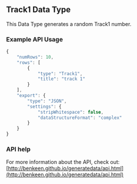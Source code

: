 ## Track1 Data Type

This Data Type generates a random Track1 number.


### Example API Usage

```javascript
{
    "numRows": 10,
    "rows": [
        {
            "type": "Track1",
            "title": "track 1"
        }
    ],
    "export": {
        "type": "JSON",
        "settings": {
            "stripWhitespace": false,
            "dataStructureFormat": "complex"
        }
    }
}
```
 
### API help

For more information about the API, check out:
[http://benkeen.github.io/generatedata/api.html](http://benkeen.github.io/generatedata/api.html)

